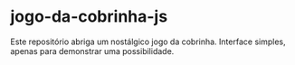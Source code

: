 # jogo-da-cobrinha-js
Este repositório abriga um nostálgico jogo da cobrinha.
Interface simples, apenas para demonstrar uma possibilidade.
